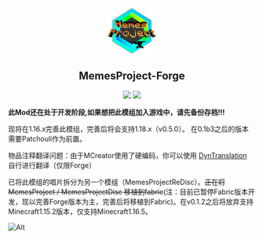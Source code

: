 <p align="center">
 <img width="100px" src="logo.png" align="center" alt="MemesProject Logo" />
 <h2 align="center">MemesProject-Forge</h2>
 <p align="center"></p>
<p align="center">
<a title="Crowdin" target="_blank" href="https://crowdin.com/project/msp-multi-language"><img src="https://badges.crowdin.net/msp-multi-language/localized.svg"></a> <a title="Wiki-ZH" target="_blank" href="https://textrue.gitbook.io/memesproject-wiki_zhcn/"><img src="https://img.shields.io/badge/Gitbook-Wiki--CN-brightgreen"></a>
</p>


**此Mod还在处于开发阶段,如果想把此模组加入游戏中，请先备份存档!!!**

现将在1.16.x完善此模组，完善后将会支持1.18.x（v0.5.0）。 在0.1b3之后的版本需要Patchouli作为前置。

物品注释翻译问题：由于MCreator使用了硬编码，你可以使用 [DynTranslation](https://www.mcmod.cn/class/2387.html) 自行进行翻译（仅限Forge）

已将此模组的唱片拆分为另一个模组（MemesProjectReDisc）。~~正在将 MemesProject / MemesProjectDisc 移植到fabric~~(注：目前已暂停Fabric版本开发，现以完善Forge版本为主，完善后将移植到Fabric)。在v0.1.2之后将放弃支持Minecraft1.15.2版本，仅支持Minecraft1.16.5。

 

![Alt](https://repobeats.axiom.co/api/embed/21bfee298ba0f98c06c582a06f3361a1b99527dc.svg "Repobeats analytics image")



